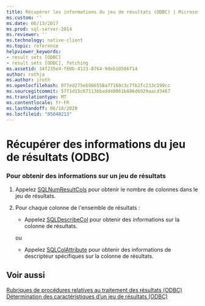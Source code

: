 ```yaml
---
title: Récupérer les informations du jeu de résultats (ODBC) | Microsoft Docs
ms.custom: ''
ms.date: 06/13/2017
ms.prod: sql-server-2014
ms.reviewer: ''
ms.technology: native-client
ms.topic: reference
helpviewer_keywords:
- result sets [ODBC]
- result sets [ODBC], fetching
ms.assetid: 34f235e4-f80b-4123-8764-9deb18506f14
author: rothja
ms.author: jroth
ms.openlocfilehash: 0f7ed275eb9b6558a77160c3c7fb2fc233c199cc
ms.sourcegitcommit: 57f1d15c67113bbadd40861b886d6929aacd3467
ms.translationtype: MT
ms.contentlocale: fr-FR
ms.lasthandoff: 06/18/2020
ms.locfileid: "85048213"
---
```

# <a name="retrieve-result-set-information-odbc"></a>Récupérer des informations du jeu de résultats (ODBC)
    
### <a name="to-get-information-about-a-result-set"></a>Pour obtenir des informations sur un jeu de résultats  
  
1.  Appelez [SQLNumResultCols](../native-client-odbc-api/sqlnumresultcols.md) pour obtenir le nombre de colonnes dans le jeu de résultats.  
  
2.  Pour chaque colonne de l'ensemble de résultats :  
  
    -   Appelez [SQLDescribeCol](../native-client-odbc-api/sqldescribecol.md) pour obtenir des informations sur la colonne de résultats.  
  
     ou  
  
    -   Appelez [SQLColAttribute](../native-client-odbc-api/sqlcolattribute.md) pour obtenir des informations de descripteur spécifiques sur la colonne de résultats.  
  
## <a name="see-also"></a>Voir aussi  
 [Rubriques de procédures relatives au traitement des résultats &#40;ODBC&#41;](../../database-engine/dev-guide/processing-results-how-to-topics-odbc.md)   
 [Détermination des caractéristiques d’un jeu de résultats &#40;ODBC&#41;](../native-client-odbc-results/determining-the-characteristics-of-a-result-set-odbc.md)  
  
  

